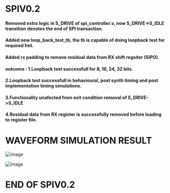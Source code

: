 # SPIV0.2 #
####
#### Removed extra logic in S_DRIVE of spi_controller.v, now S_DRIVE->S_IDLE transition denotes the end of SPI transaction.
#### Added new loop_back_test_tb, the tb is capable of doing loopback test for required fmt.
#### Added rx padding to remove residual data from RX shift regsiter (SIPO).
####
#### outcome : 1.Loopback test successfull for 8, 16, 24, 32 bits.
####           2.Loopback test successfull in behavioural, post synth timing and post implementation timing simulations.
####           3.Functionality unafected from exit condition removal of S_DRIVE->S_IDLE
####           4.Residual data from RX register is successfully removed before loading to register file.
####

# WAVEFORM SIMULATION RESULT #

![image](https://github.com/user-attachments/assets/f9a6c2ce-05b4-4842-8178-1ed2ff8baaef)

![image](https://github.com/user-attachments/assets/eafd6140-eb5a-431d-8688-3514d14ed0ef)


# END OF SPIV0.2 #
